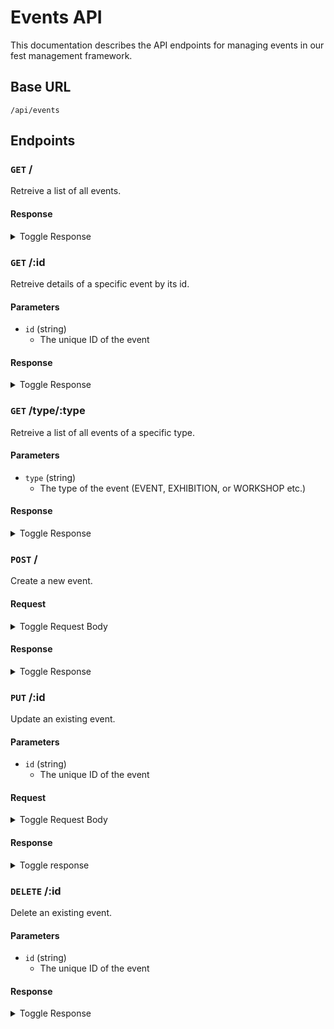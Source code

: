 # Events API

This documentation describes the API endpoints for managing events in our fest management framework.

## Base URL

`/api/events`

## Endpoints

### `GET` /

Retreive a list of all events.

#### Response

<details>
<summary> Toggle Response </summary>

```json
{
  "events": [
    {
      "_id": "5349b4ddd2781d08c09890f3",
      "name": "Music Festival",
      "type": "EVENT",
      "summary": "A lively music festival with various bands and artists.",
      "description": "Join us for a day filled with music, food, and fun.",
      "venue": "City Park",
      "timeline": [
        {
          "time": "2023-10-15T14:00:00Z",
          "venue": "Main Stage",
          "description": "Opening ceremony and first performance."
        },
        {
          "time": "2023-10-15T18:00:00Z",
          "venue": "Food Court",
          "description": "Enjoy a variety of delicious cuisines."
        },
        {
          "time": "2023-10-15T20:00:00Z",
          "venue": "Main Stage",
          "description": "Headlining act and fireworks show."
        }
      ],
      "image": "https://fake-url.com/music_festival.jpg"
    },
    {
      "_id": "5349b4ddd2781d08c09890f3",
      "name": "Art Exhibition",
      "type": "EXHIBITION",
      "summary": "An exhibition showcasing contemporary art pieces.",
      "description": "Explore the world of modern art through various paintings and sculptures.",
      "venue": "Art Gallery",
      "timeline": [
        {
          "time": "2023-11-05T10:00:00Z",
          "venue": "Gallery Entrance",
          "description": "Exhibition opening and welcome reception."
        },
        {
          "time": "2023-11-05T15:00:00Z",
          "venue": "Exhibition Halls",
          "description": "Guided tour of the art pieces."
        },
        {
          "time": "2023-11-05T18:00:00Z",
          "venue": "Gallery Courtyard",
          "description": "Closing ceremony and art auction."
        }
      ],
      "image": "https://fake-url.com/art_exhibition.jpg"
    }
  ]
}
```

</details>

### `GET` /:id

Retreive details of a specific event by its id.

#### Parameters

- `id` (string)
  - The unique ID of the event

#### Response

<details>
<summary> Toggle Response </summary>

```json
{
  "event": {
    "_id": "5349b4ddd2781d08c09890f3",
    "name": "Art Exhibition",
    "type": "EXHIBITION",
    "summary": "An exhibition showcasing contemporary art pieces.",
    "description": "Explore the world of modern art through various paintings and sculptures.",
    "venue": "Art Gallery",
    "timeline": [
      {
        "time": "2023-11-05T10:00:00Z",
        "venue": "Gallery Entrance",
        "description": "Exhibition opening and welcome reception."
      },
      {
        "time": "2023-11-05T15:00:00Z",
        "venue": "Exhibition Halls",
        "description": "Guided tour of the art pieces."
      },
      {
        "time": "2023-11-05T18:00:00Z",
        "venue": "Gallery Courtyard",
        "description": "Closing ceremony and art auction."
      }
    ],
    "image": "https://fake-url.com/art_exhibition.jpg"
  }
}
```

</details>

### `GET` /type/:type

Retreive a list of all events of a specific type.

#### Parameters

- `type` (string)
  - The type of the event (EVENT, EXHIBITION, or WORKSHOP etc.)

#### Response

<details>
<summary> Toggle Response </summary>

```json
{
  "event": {
    "_id": "5349b4ddd2781d08c09890f3",
    "name": "Art Exhibition",
    "type": "EXHIBITION",
    "summary": "An exhibition showcasing contemporary art pieces.",
    "description": "Explore the world of modern art through various paintings and sculptures.",
    "venue": "Art Gallery",
    "timeline": [
      {
        "time": "2023-11-05T10:00:00Z",
        "venue": "Gallery Entrance",
        "description": "Exhibition opening and welcome reception."
      },
      {
        "time": "2023-11-05T15:00:00Z",
        "venue": "Exhibition Halls",
        "description": "Guided tour of the art pieces."
      },
      {
        "time": "2023-11-05T18:00:00Z",
        "venue": "Gallery Courtyard",
        "description": "Closing ceremony and art auction."
      }
    ],
    "image": "https://fake-url.com/art_exhibition.jpg"
  }
}
```

</details>

### `POST` /

Create a new event.

#### Request

<details>
<summary> Toggle Request Body </summary>

```json
{
  "event": {
    "name": "Art Exhibition",
    "type": "EXHIBITION",
    "summary": "An exhibition showcasing contemporary art pieces.",
    "description": "Explore the world of modern art through various paintings and sculptures.",
    "venue": "Art Gallery",
    "timeline": [
      {
        "time": "2023-11-05T10:00:00Z",
        "venue": "Gallery Entrance",
        "description": "Exhibition opening and welcome reception."
      },
      {
        "time": "2023-11-05T15:00:00Z",
        "venue": "Exhibition Halls",
        "description": "Guided tour of the art pieces."
      },
      {
        "time": "2023-11-05T18:00:00Z",
        "venue": "Gallery Courtyard",
        "description": "Closing ceremony and art auction."
      }
    ],
    "image": "https://fake-url.com/art_exhibition.jpg"
  }
}
```

</details>

#### Response

<details>
<summary>  Toggle Response </summary>

```json
{
  "event": {
    "_id": "5349b4ddd2781d08c09890f3",
    "name": "Art Exhibition",
    "type": "EXHIBITION",
    "summary": "An exhibition showcasing contemporary art pieces.",
    "description": "Explore the world of modern art through various paintings and sculptures.",
    "venue": "Art Gallery",
    "timeline": [
      {
        "time": "2023-11-05T10:00:00Z",
        "venue": "Gallery Entrance",
        "description": "Exhibition opening and welcome reception."
      },
      {
        "time": "2023-11-05T15:00:00Z",
        "venue": "Exhibition Halls",
        "description": "Guided tour of the art pieces."
      },
      {
        "time": "2023-11-05T18:00:00Z",
        "venue": "Gallery Courtyard",
        "description": "Closing ceremony and art auction."
      }
    ],
    "image": "https://fake-url.com/art_exhibition.jpg"
  }
}
```

</details>

### `PUT` /:id

Update an existing event.

#### Parameters

- `id` (string)
  - The unique ID of the event

#### Request

<details>
<summary> Toggle Request Body </summary>

```json
{
  "event": {
    "_id": "5349b4ddd2781d08c09890f3",
    "name": "Art Exhibition",
    "type": "EXHIBITION",
    "summary": "An exhibition showcasing contemporary art pieces.",
    "description": "Explore the world of modern art through various paintings and sculptures.",
    "venue": "Art Gallery",
    "timeline": [
      {
        "time": "2023-11-05T10:00:00Z",
        "venue": "Gallery Entrance",
        "description": "Exhibition opening and welcome reception."
      },
      {
        "time": "2023-11-05T15:00:00Z",
        "venue": "Exhibition Halls",
        "description": "Guided tour of the art pieces."
      },
      {
        "time": "2023-11-05T18:00:00Z",
        "venue": "Gallery Courtyard",
        "description": "Closing ceremony and art auction."
      }
    ],
    "image": "https://fake-url.com/art_exhibition.jpg"
  }
}
```

</details>

#### Response

<details>
<summary> Toggle response </summary>

```json
{
  "event": {
    "_id": "5349b4ddd2781d08c09890f3",
    "name": "Art Exhibition",
    "type": "EXHIBITION",
    "summary": "An exhibition showcasing contemporary art pieces.",
    "description": "Explore the world of modern art through various paintings and sculptures.",
    "venue": "Art Gallery",
    "timeline": [
      {
        "time": "2023-11-05T10:00:00Z",
        "venue": "Gallery Entrance",
        "description": "Exhibition opening and welcome reception."
      },
      {
        "time": "2023-11-05T15:00:00Z",
        "venue": "Exhibition Halls",
        "description": "Guided tour of the art pieces."
      },
      {
        "time": "2023-11-05T18:00:00Z",
        "venue": "Gallery Courtyard",
        "description": "Closing ceremony and art auction."
      }
    ],
    "image": "https://fake-url.com/art_exhibition.jpg"
  }
}
```

</details>

### `DELETE` /:id

Delete an existing event.

#### Parameters

- `id` (string)
  - The unique ID of the event

#### Response

<details>
<summary> Toggle Response </summary>

```json
{
  "event": {
    "_id": "5349b4ddd2781d08c09890f3",
    "name": "Art Exhibition",
    "type": "EXHIBITION",
    "summary": "An exhibition showcasing contemporary art pieces.",
    "description": "Explore the world of modern art through various paintings and sculptures.",
    "venue": "Art Gallery",
    "timeline": [
      {
        "time": "2023-11-05T10:00:00Z",
        "venue": "Gallery Entrance",
        "description": "Exhibition opening and welcome reception."
      },
      {
        "time": "2023-11-05T15:00:00Z",
        "venue": "Exhibition Halls",
        "description": "Guided tour of the art pieces."
      },
      {
        "time": "2023-11-05T18:00:00Z",
        "venue": "Gallery Courtyard",
        "description": "Closing ceremony and art auction."
      }
    ],
    "image": "https://fake-url.com/art_exhibition.jpg"
  }
}
```

</details>
